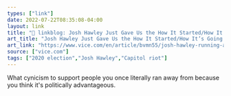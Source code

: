 ```yaml
---
types: ["link"]
date: 2022-07-22T08:35:08-04:00
layout: link
title: "🔗 linkblog: Josh Hawley Just Gave Us the How It Started/How It’s Going for Jan. 6'"
art_title: "Josh Hawley Just Gave Us the How It Started/How It’s Going for Jan. 6"
art_link: "https://www.vice.com/en/article/bvmn55/josh-hawley-running-away-jan-6"
source: ["vice.com"]
tags: ["2020 election","Josh Hawley","Capitol riot"]
---
```

What cynicism to support people you once literally ran away from because you think it's politically advantageous.
 
